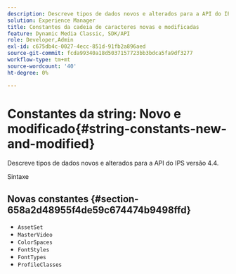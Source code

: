 ```yaml
---
description: Descreve tipos de dados novos e alterados para a API do IPS versão 4.4.
solution: Experience Manager
title: Constantes da cadeia de caracteres novas e modificadas
feature: Dynamic Media Classic, SDK/API
role: Developer,Admin
exl-id: c675db4c-0027-4ecc-851d-91fb2a896aed
source-git-commit: fcda99340a18d5037157723bb3bdca5fa9df3277
workflow-type: tm+mt
source-wordcount: '40'
ht-degree: 0%

---
```


# Constantes da string: Novo e modificado{#string-constants-new-and-modified}

Descreve tipos de dados novos e alterados para a API do IPS versão 4.4.

Sintaxe

## Novas constantes {#section-658a2d48955f4de59c674474b9498ffd}

* `AssetSet`
* `MasterVideo`
* `ColorSpaces`
* `FontStyles`
* `FontTypes`
* `ProfileClasses`

<!--
Note: Can't tell from original docs if these are new or changes. Calling 'em new by default.
-->
